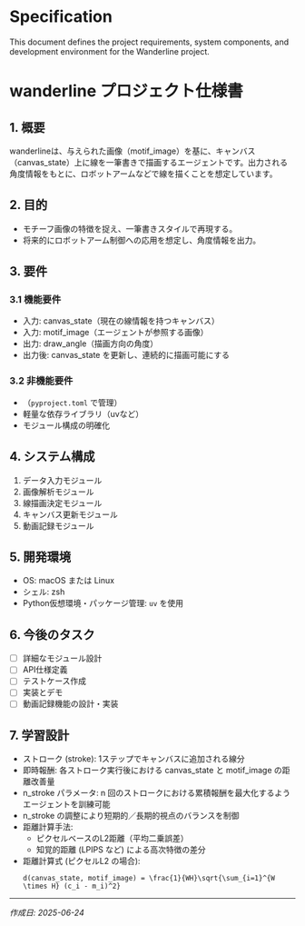 # Specification

This document defines the project requirements, system components, and development environment for the Wanderline project.

# wanderline プロジェクト仕様書

## 1. 概要
wanderlineは、与えられた画像（motif_image）を基に、キャンバス（canvas_state）上に線を一筆書きで描画するエージェントです。出力される角度情報をもとに、ロボットアームなどで線を描くことを想定しています。

## 2. 目的
- モチーフ画像の特徴を捉え、一筆書きスタイルで再現する。
- 将来的にロボットアーム制御への応用を想定し、角度情報を出力。

## 3. 要件
### 3.1 機能要件
- 入力: canvas_state（現在の線情報を持つキャンバス）
- 入力: motif_image（エージェントが参照する画像）
- 出力: draw_angle（描画方向の角度）
- 出力後: canvas_state を更新し、連続的に描画可能にする

### 3.2 非機能要件
- （`pyproject.toml` で管理）
- 軽量な依存ライブラリ（uvなど）
- モジュール構成の明確化

## 4. システム構成
1. データ入力モジュール
2. 画像解析モジュール
3. 線描画決定モジュール
4. キャンバス更新モジュール
5. 動画記録モジュール

## 5. 開発環境
- OS: macOS または Linux
- シェル: zsh
- Python仮想環境・パッケージ管理: `uv` を使用

## 6. 今後のタスク
- [ ] 詳細なモジュール設計
- [ ] API仕様定義
- [ ] テストケース作成
- [ ] 実装とデモ
- [ ] 動画記録機能の設計・実装

## 7. 学習設計
- ストローク (stroke): 1ステップでキャンバスに追加される線分
- 即時報酬: 各ストローク実行後における canvas_state と motif_image の距離改善量
- n_stroke パラメータ: n 回のストロークにおける累積報酬を最大化するようエージェントを訓練可能
- n_stroke の調整により短期的／長期的視点のバランスを制御
- 距離計算手法:
  - ピクセルベースのL2距離（平均二乗誤差）
  - 知覚的距離 (LPIPS など) による高次特徴の差分
- 距離計算式 (ピクセルL2 の場合):
  ```text
  d(canvas_state, motif_image) = \frac{1}{WH}\sqrt{\sum_{i=1}^{W \times H} (c_i - m_i)^2}
  ```

---

*作成日: 2025-06-24*
